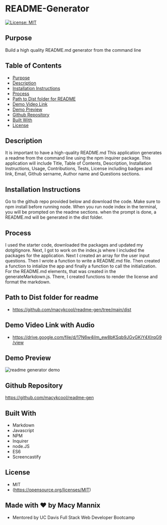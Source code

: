 # README-Generator

[![License: MIT](https://img.shields.io/badge/License-MIT-yellow.svg)](https://opensource.org/licenses/MIT)

## Purpose
Build a high quality README.md generator from the command line

## Table of Contents
- [Purpose](#purpose) 
- [Description](#description) 
- [Installation Instructions](#installation-instructions)
- [Process](#process)
- [Path to Dist folder for README](#path-to-dist-folder-for-readme)
- [Demo Video Link](#demo-video-link-with-audio)
- [Demo Preview](#demo-preview)
- [Github Repository](#github-repository)
- [Built With](#built-with)
- [License](#license)

## Description
It is important to have a high-quality README.md This application generates a readme from the command line using the npm inquirer package. This application will include Title, Table of Contents, Description, Installation Instructions, Usage, Contributions, Tests, License including badges and link, Email, Github sername, Author name and Questions sections. 

## Installation Instructions  
Go to the github repo provided below and download the code. Make sure to npm install before running node. When you run node index in the terminal, you will be prompted on the readme sections. when the prompt is done, a README.md will be generated in the dist folder.

## Process
I used the starter code, downloaded the packages and updated my dotgitignore. Next, I got to work on the index.js where I included the packages for the application. Next I created an array for the user input questions. Then I wrote a function to write a README.md file. Then created a function to intialize the app and finally a function to call the initialization. For the README.md elements, that was created in the generateMarkdown.js. There, I created functions to render the license and format the markdown.

## Path to Dist folder for readme
- https://github.com/macykcool/readme-gen/tree/main/dist

## Demo Video Link with Audio
- https://drive.google.com/file/d/17N6w4iIm_ew8bKSqb9JGvGKiY4XIrqG9/view

## Demo Preview
![readme generator demo](./gif/cows.gif)

## Github Repository
https://github.com/macykcool/readme-gen

## Built With
- Markdown
- Javascript
- NPM 
- Inquirer
- node.JS
- ES6
- Screencastify

## License
- MIT
- (https://opensource.org/licenses/MIT)

## Made with ❤️️ by Macy Mannix
- Mentored by UC Davis Full Stack Web Developer Bootcamp
